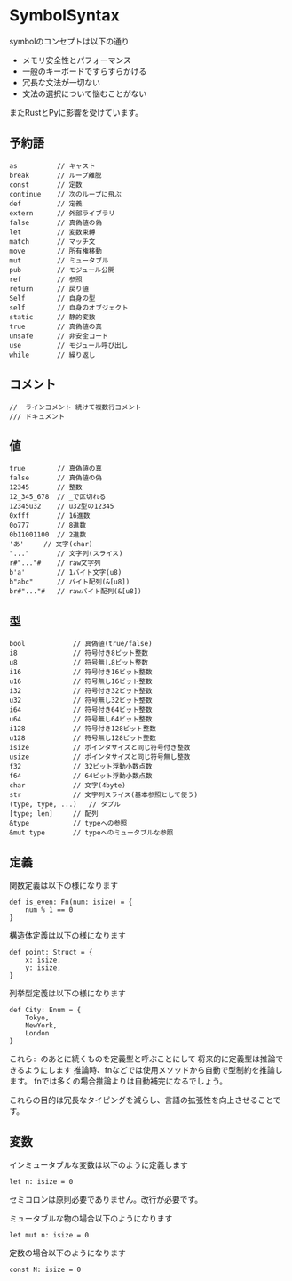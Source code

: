 # SymbolSyntax
symbolのコンセプトは以下の通り
- メモリ安全性とパフォーマンス
- 一般のキーボードですらすらかける
- 冗長な文法が一切ない
- 文法の選択について悩むことがない

またRustとPyに影響を受けています。

## 予約語
```
as          // キャスト
break       // ループ離脱
const       // 定数
continue    // 次のループに飛ぶ
def         // 定義
extern      // 外部ライブラリ
false       // 真偽値の偽
let         // 変数束縛
match       // マッチ文
move        // 所有権移動
mut         // ミュータブル
pub         // モジュール公開
ref         // 参照
return      // 戻り値
Self        // 自身の型
self        // 自身のオブジェクト
static      // 静的変数
true        // 真偽値の真
unsafe      // 非安全コード
use         // モジュール呼び出し
while       // 繰り返し
```

## コメント
```
//  ラインコメント 続けて複数行コメント
/// ドキュメント
```

## 値
```
true		// 真偽値の真
false		// 真偽値の偽
12345		// 整数
12_345_678	// _で区切れる
12345u32	// u32型の12345
0xfff		// 16進数
0o777		// 8進数
0b11001100	// 2進数
'あ'		// 文字(char)
"..."		// 文字列(スライス)
r#"..."#	// raw文字列
b'a'		// 1バイト文字(u8)
b"abc"		// バイト配列(&[u8])
br#"..."#	// rawバイト配列(&[u8])
```

## 型
```
bool		    // 真偽値(true/false)
i8			    // 符号付き8ビット整数
u8			    // 符号無し8ビット整数
i16			    // 符号付き16ビット整数
u16			    // 符号無し16ビット整数
i32			    // 符号付き32ビット整数
u32			    // 符号無し32ビット整数
i64			    // 符号付き64ビット整数
u64			    // 符号無し64ビット整数
i128			// 符号付き128ビット整数
u128			// 符号無し128ビット整数
isize			// ポインタサイズと同じ符号付き整数
usize			// ポインタサイズと同じ符号無し整数
f32			    // 32ビット浮動小数点数
f64			    // 64ビット浮動小数点数
char			// 文字(4byte)
str			    // 文字列スライス(基本参照として使う)
(type, type, ...)	// タプル
[type; len]		// 配列
&type			// typeへの参照
&mut type		// typeへのミュータブルな参照
```

## 定義
関数定義は以下の様になります
```
def is_even: Fn(num: isize) = {
    num % 1 == 0
}
```

構造体定義は以下の様になります
```
def point: Struct = {
    x: isize,
    y: isize,
}
```

列挙型定義は以下の様になります
```
def City: Enum = {
    Tokyo,
    NewYork,
    London
}
```

これら`: `のあとに続くものを定義型と呼ぶことにして
将来的に定義型は推論できるようにします
推論時、fnなどでは使用メソッドから自動で型制約を推論します。
fnでは多くの場合推論よりは自動補完になるでしょう。

これらの目的は冗長なタイピングを減らし、言語の拡張性を向上させることです。

## 変数
インミュータブルな変数は以下のように定義します
```
let n: isize = 0
```
セミコロンは原則必要でありません。改行が必要です。

ミュータブルな物の場合以下のようになります
```
let mut n: isize = 0
```

定数の場合以下のようになります
```
const N: isize = 0
```
